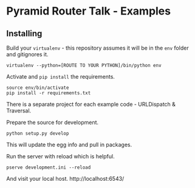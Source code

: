 Pyramid Router Talk - Examples
==============================

Installing
----------

Build your `virtualenv` - this repository assumes it will be in the `env` folder and gitignores it.

    virtualenv --python=[ROUTE TO YOUR PYTHON]/bin/python env

Activate and `pip install` the requirements.

    source env/bin/activate
    pip install -r requirements.txt

There is a separate project for each example code - URLDispatch & Traversal.

Prepare the source for development.

    python setup.py develop

This will update the egg info and pull in packages.

Run the server with reload which is helpful.

    pserve development.ini --reload

And visit your local host. http://localhost:6543/

